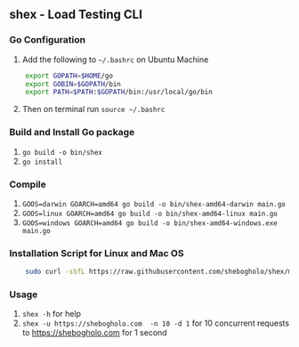## shex - Load Testing CLI 


### Go Configuration
1. Add the following to ``` ~/.bashrc ``` on Ubuntu Machine
```bash
    export GOPATH=$HOME/go
    export GOBIN=$GOPATH/bin
    export PATH=$PATH:$GOPATH/bin:/usr/local/go/bin
```
2. Then on terminal run ``` source ~/.bashrc ```


### Build and Install Go package
1. ``` go build -o bin/shex ```
2. ``` go install ```

### Compile 
1. ``` GOOS=darwin GOARCH=amd64 go build -o bin/shex-amd64-darwin main.go ``` 
2. ``` GOOS=linux GOARCH=amd64 go build -o bin/shex-amd64-linux main.go ```
3. ``` GOOS=windows GOARCH=amd64 go build -o bin/shex-amd64-windows.exe main.go ```

### Installation Script for Linux and Mac OS
```bash
    sudo curl -sSfL https://raw.githubusercontent.com/shebogholo/shex/main/install.sh | sh
```

### Usage
1. ``` shex -h ``` for help
2. ```shex -u https://shebogholo.com  -n 10 -d 1``` for 10 concurrent requests to https://shebogholo.com for 1 second
